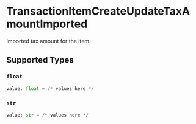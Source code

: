 # TransactionItemCreateUpdateTaxAmountImported

Imported tax amount for the item.


## Supported Types

### `float`

```python
value: float = /* values here */
```

### `str`

```python
value: str = /* values here */
```

